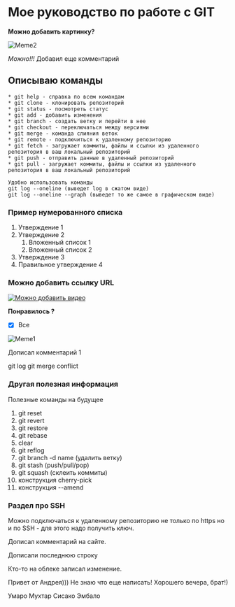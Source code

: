 # Мое руководство по работе с GIT #

**Можно добавить картинку?**

![Meme2](mem2.jpg "")

*Можно!!!* Добавил еще комментарий

## Описываю команды ##

```
* git help - справка по всем командам
* git clone - клонировать репозиторий
* git status - посмотреть статус
* git add - добавить изменения
* git branch - создать ветку и перейти в нее 
* git checkout - переключаться между версиями
* git merge - команда слияния веток
* git remote - подключиться к удаленному репозиторию
* git fetch - загружает коммиты, файлы и ссылки из удаленного репозитория в ваш локальный репозиторий
* git push - отправить данные в удаленный репозиторий
* git pull - загружает коммиты, файлы и ссылки из удаленного репозитория в ваш локальный репозиторий
```

```
Удобно использовать команды
git log --oneline (выведет log в сжатом виде)
git log --oneline --graph (выведет то же самое в графическом виде)
```



### Пример нумерованного списка ###

1. Утверждение 1
2. Утверждение 2
    1. Вложенный список 1
    2. Вложенный список 2
3. Утверждение 3
4. Правильное утверждение 4

### Можно добавить ссылку URL ###

[![Можно добавить видео](https://img.youtube.com/vi/YOUTUBE_VIDEO_ID_HERE/0.jpg)](https://www.youtube.com/watch?v=T_tj8Shjp9o)

__Понравилось ?__

- [x] Все

![Meme1](mem1.jpg "")

Дописал комментарий 1

git log
git merge conflict

### Другая полезная информация ###

Полезные команды на будущее

1. git reset
2. git revert
3. git restore
4. git rebase
5. clear
6. git reflog
7. git branch -d name (удалить ветку)
8. git stash (push/pull/pop)
9. git squash (склеить коммиты)
10. конструкция cherry-pick
11. конструкция --amend

### Раздел про SSH ###

Можно подключаться к удаленному репозиторию не только по https но и по SSH - для этого надо получить ключ.

Дописал комментарий на сайте.


Дописали последнюю строку


Кто-то на облеке записал изменение.


Привет от Андрея))) Не знаю что еще написать! Хорошего вечера, брат!)

Умаро Мухтар Сисако Эмбало